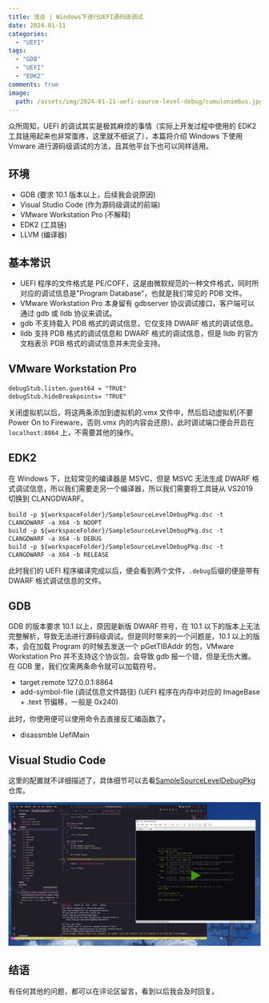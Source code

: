 ```yaml
---
title: 浅谈 | Windows下进行UEFI源码级调试
date: 2024-01-11
categories:
  - "UEFI"
tags:
  - "GDB"
  - "UEFI"
  - "EDK2"
comments: true
image:
  path: /assets/img/2024-01-11-uefi-source-level-debug/cumulonimbus.jpg
---
```


众所周知，UEFI 的调试其实是极其麻烦的事情（实际上开发过程中使用的 EDK2 工具链用起来也非常蛋疼，这里就不细说了），本篇将介绍 Windows 下使用 Vmware 进行源码级调试的方法，且其他平台下也可以同样适用。

## 环境

- GDB (要求 10.1 版本以上，后续我会说原因)
- Visual Studio Code (作为源码级调试的前端)
- VMware Workstation Pro (不解释)
- EDK2 (工具链)
- LLVM (编译器)

## 基本常识

- UEFI 程序的文件格式是 PE/COFF，这是由微软规范的一种文件格式，同时所对应的调试信息是"Program Database"，也就是我们常见的 PDB 文件。
- VMware Workstation Pro 本身留有 gdbserver 协议调试接口，客户端可以通过 gdb 或 lldb 协议来调试。
- gdb 不支持载入 PDB 格式的调试信息，它仅支持 DWARF 格式的调试信息。
- lldb 支持 PDB 格式的调试信息和 DWARF 格式的调试信息，但是 lldb 的官方文档表示 PDB 格式的调试信息并未完全支持。

## VMware Workstation Pro

```
debugStub.listen.guest64 = "TRUE"
debugStub.hideBreakpoints= "TRUE"
```

关闭虚拟机以后，将这两条添加到虚拟机的.vmx 文件中，然后启动虚拟机(不要 Power On to Fireware，否则.vmx 内的内容会还原)，此时调试端口便会开启在`localhost:8864` 上，不需要其他的操作。

## EDK2

在 Windows 下，比较常见的编译器是 MSVC，但是 MSVC 无法生成 DWARF 格式调试信息，所以我们需要走另一个编译器，所以我们需要将工具链从 VS2019 切换到 CLANGDWARF。

```
build -p ${workspaceFolder}/SampleSourceLevelDebugPkg.dsc -t CLANGDWARF -a X64 -b NOOPT
build -p ${workspaceFolder}/SampleSourceLevelDebugPkg.dsc -t CLANGDWARF -a X64 -b DEBUG
build -p ${workspaceFolder}/SampleSourceLevelDebugPkg.dsc -t CLANGDWARF -a X64 -b RELEASE
```

此时我们的 UEFI 程序编译完成以后，便会看到两个文件，`.debug`后缀的便是带有 DWARF 格式调试信息的文件。

## GDB

GDB 的版本要求 10.1 以上，原因是新版 DWARF 符号，在 10.1 以下的版本上无法完整解析，导致无法进行源码级调试。但是同时带来的一个问题是，10.1 以上的版本，会在加载 Program 的时候去发送一个 pGetTIBAddr 的包，VMware Workstation Pro 并不支持这个协议包，会导致 gdb 报一个错，但是无伤大雅。在 GDB 里，我们仅需两条命令就可以加载符号。

- target remote 127.0.0.1:8864
- add-symbol-file (调试信息文件路径) (UEFI 程序在内存中对应的 ImageBase + .text 节偏移，一般是 0x240)

此时，你使用便可以使用命令去直接反汇编函数了。

- disassmble UefiMain

## Visual Studio Code

这里的配置就不详细描述了，具体细节可以去看[SampleSourceLevelDebugPkg](https://github.com/kanren3/SampleSourceLevelDebugPkg)仓库。

![](/assets/img/2024-01-11-uefi-source-level-debug/vscode-source-level-debug-example.png)

## 结语

有任何其他的问题，都可以在评论区留言，看到以后我会及时回复。
